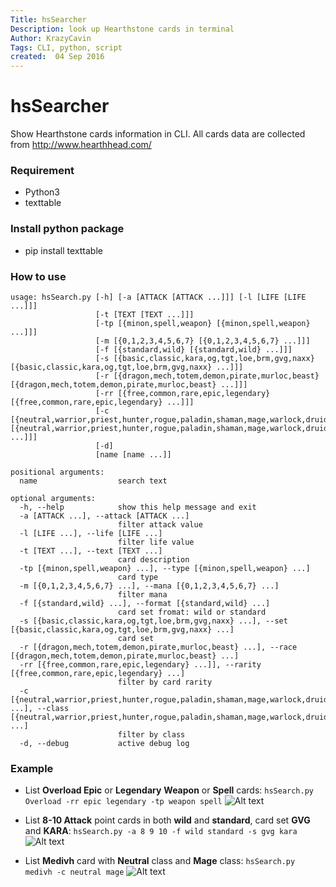 ```yaml
---
Title: hsSearcher
Description: look up Hearthstone cards in terminal
Author: KrazyCavin
Tags: CLI, python, script
created:  04 Sep 2016
---
```


hsSearcher
==========
Show Hearthstone cards information in CLI. All cards data are collected from http://www.hearthhead.com/

### Requirement
* Python3
* texttable

### Install python package
* pip install texttable

### How to use
```
usage: hsSearch.py [-h] [-a [ATTACK [ATTACK ...]]] [-l [LIFE [LIFE ...]]]
                   [-t [TEXT [TEXT ...]]]
                   [-tp [{minon,spell,weapon} [{minon,spell,weapon} ...]]]
                   [-m [{0,1,2,3,4,5,6,7} [{0,1,2,3,4,5,6,7} ...]]]
                   [-f [{standard,wild} [{standard,wild} ...]]]
                   [-s [{basic,classic,kara,og,tgt,loe,brm,gvg,naxx} [{basic,classic,kara,og,tgt,loe,brm,gvg,naxx} ...]]]
                   [-r [{dragon,mech,totem,demon,pirate,murloc,beast} [{dragon,mech,totem,demon,pirate,murloc,beast} ...]]]
                   [-rr [{free,common,rare,epic,legendary} [{free,common,rare,epic,legendary} ...]]]
                   [-c [{neutral,warrior,priest,hunter,rogue,paladin,shaman,mage,warlock,druid} [{neutral,warrior,priest,hunter,rogue,paladin,shaman,mage,warlock,druid} ...]]]
                   [-d]
                   [name [name ...]]

positional arguments:
  name                  search text

optional arguments:
  -h, --help            show this help message and exit
  -a [ATTACK ...], --attack [ATTACK ...]
                        filter attack value
  -l [LIFE ...], --life [LIFE ...]
                        filter life value
  -t [TEXT ...], --text [TEXT ...]
                        card description
  -tp [{minon,spell,weapon} ...], --type [{minon,spell,weapon} ...]
                        card type
  -m [{0,1,2,3,4,5,6,7} ...], --mana [{0,1,2,3,4,5,6,7} ...]
                        filter mana
  -f [{standard,wild} ...], --format [{standard,wild} ...]
                        card set fromat: wild or standard
  -s [{basic,classic,kara,og,tgt,loe,brm,gvg,naxx} ...], --set [{basic,classic,kara,og,tgt,loe,brm,gvg,naxx} ...]
                        card set
  -r [{dragon,mech,totem,demon,pirate,murloc,beast} ...], --race [{dragon,mech,totem,demon,pirate,murloc,beast} ...]
  -rr [{free,common,rare,epic,legendary} ...]], --rarity [{free,common,rare,epic,legendary} ...]
                        filter by card rarity
  -c [{neutral,warrior,priest,hunter,rogue,paladin,shaman,mage,warlock,druid} ...], --class [{neutral,warrior,priest,hunter,rogue,paladin,shaman,mage,warlock,druid} ...]
                        filter by class
  -d, --debug           active debug log
```

### Example
* List **Overload Epic** or **Legendary** **Weapon** or **Spell** cards:
```hsSearch.py Overload -rr epic legendary -tp weapon spell```
![Alt text](https://github.com/KrazyCavin/hsSearch/blob/master/example/usage1.png "use case 1")

* List **8-10 Attack** point cards in both **wild** and **standard**, card set **GVG** and **KARA**:
```hsSearch.py -a 8 9 10 -f wild standard -s gvg kara```
![Alt text](https://github.com/KrazyCavin/hsSearch/blob/master/example/usage2.png "use case 2")

* List **Medivh** card with **Neutral** class and **Mage** class:
```hsSearch.py medivh -c neutral mage```
![Alt text](https://github.com/KrazyCavin/hsSearch/blob/master/example/usage3.png "use case 3")
